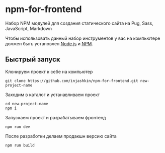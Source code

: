 # npm-for-frontend

Набор NPM модулей для создания статического сайта на Pug, Sass, JavaScript, Markdown

Чтобы использовать данный набор инструментов у вас на компьютере должен быть установлен [Node.js](https://nodejs.org/) и [NPM](https://npmjs.com/).

## Быстрый запуск

Клонируем проект к себе на компьютер

```
git clone https://github.com/injashkin/npm-for-frontend.git new-project-name
```

Заходим в каталог и устанавливаем проект

```
cd new-project-name
npm i
```

Запускаем проект и разрабатываем фронтенд

```
npm run dev
```

После разработки делаем продакшн версию сайта

```
npm run build
```
